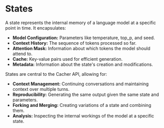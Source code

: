 # States

A state represents the internal memory of a language model at a specific point in time. It encapsulates:

- **Model Configuration:** Parameters like temperature, top_p, and seed.
- **Context History:** The sequence of tokens processed so far.
- **Attention Mask:** Information about which tokens the model should attend to.
- **Cache:** Key-value pairs used for efficient generation.
- **Metadata:** Information about the state's creation and modifications.

States are central to the Cacher API, allowing for:

- **Context Management:** Continuing conversations and maintaining context over multiple turns.
- **Reproducibility:** Generating the same output given the same state and parameters.
- **Forking and Merging:** Creating variations of a state and combining them.
- **Analysis:** Inspecting the internal workings of the model at a specific state.
